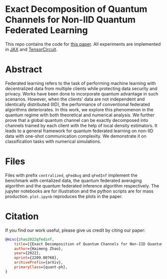 # Exact Decomposition of Quantum Channels for Non-IID Quantum Federated Learning

This repo contains the code for [this paper](https://arxiv.org/abs/2209.00768). All experiments are implemented in [JAX](https://github.com/google/jax) and [TensorCircuit](https://github.com/tencent-quantum-lab/tensorcircuit).

# Abstract

Federated learning refers to the task of performing machine learning with decentralized data from multiple clients while protecting data security and privacy. Works have been done to incorporate quantum advantage in such scenarios. However, when the clients' data are not independent and identically distributed (IID), the performance of conventional federated algorithms deteriorates. In this work, we explore this phenomenon in the quantum regime with both theoretical and numerical analysis. We further prove that a global quantum channel can be exactly decomposed into channels trained by each client with the help of local density estimators. It leads to a general framework for quantum federated learning on non-IID data with one-shot communication complexity. We demonstrate it on classification tasks with numerical simulations.

# Files
Files with prefix `centralized`, `qFedAvg` and `qFedInf` implement the benchmark with centalized data, the quantum federated averaging algorithm and the quantum federated inference algorithm respectively. The jupyter notebooks are for illustration and the python scripts are for mass production.  `plot.ipynb` reproduces the plots in the paper.

# Citation
If you find our work useful, please give us credit by citing our paper:

```bibtex
@misc{zhao2022qfedinf,
    title={{Exact Decomposition of Quantum Channels for Non-IID Quantum Federated Learning}}, 
    author={Haimeng Zhao},
    year={2022},
    eprint={2209.00768},
    archivePrefix={arXiv},
    primaryClass={quant-ph},
}
```
